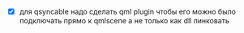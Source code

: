 
- [x] для qsyncable надо сделать qml plugin чтобы его можно было подключать прямо к qmlscene а не только как dll линковать
